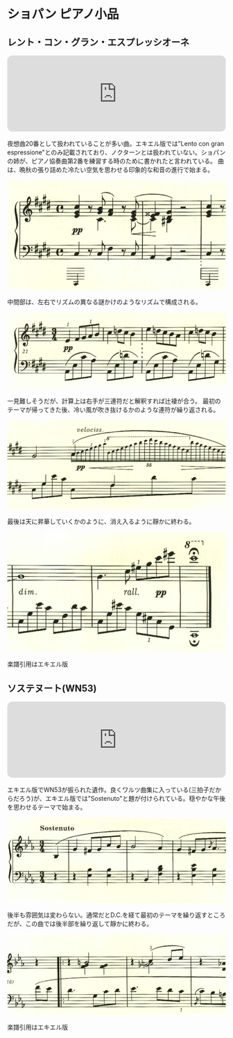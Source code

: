 # ショパン ピアノ小品

## レント・コン・グラン・エスプレッシオーネ

<iframe height="175" width="100%" title="Media player" src="https://embed.music.apple.com/us/album/lento-con-gran-espressione-wn-37-c-sharp-minor/1234807634?i=1234807646&amp;itscg=30200&amp;itsct=music_box_player&amp;ls=1&amp;app=music&amp;mttnsubad=1234807646&amp;theme=auto" id="embedPlayer" style="border:0;border-radius:12px;width:100%;height:175px;max-width:660px" sandbox="allow-forms allow-popups allow-same-origin allow-scripts allow-top-navigation-by-user-activation" allow="autoplay *; encrypted-media *; clipboard-write"></iframe>

夜想曲20番として扱われていることが多い曲。エキエル版では"Lento con gran espressione"とのみ記載されており、ノクターンとは扱われていない。ショパンの姉が、ピアノ協奏曲第2番を練習する時のために書かれたと言われている。
曲は、晩秋の張り詰めた冷たい空気を思わせる印象的な和音の進行で始まる。

<img src="285.jpg">

中間部は、左右でリズムの異なる謎かけのようなリズムで構成される。

<img src="290.jpg">

一見難しそうだが、計算上は右手が三連符だと解釈すれば辻褄が合う。
最初のテーマが帰ってきた後、冷い風が吹き抜けるかのような連符が繰り返される。

<img src="289.jpg">

最後は天に昇華していくかのように、消え入るように靜かに終わる。

<img src="286.jpg">

楽譜引用はエキエル版

## ソステヌート(WN53)

<iframe height="175" width="100%" title="Media player" src="https://embed.music.apple.com/us/album/sostenuto-wn53-e-flat-major/1234807634?i=1234807645&amp;itscg=30200&amp;itsct=music_box_player&amp;ls=1&amp;app=music&amp;mttnsubad=1234807645&amp;theme=auto" id="embedPlayer" style="border:0;border-radius:12px;width:100%;height:175px;max-width:660px" sandbox="allow-forms allow-popups allow-same-origin allow-scripts allow-top-navigation-by-user-activation" allow="autoplay *; encrypted-media *; clipboard-write"></iframe>

エキエル版でWN53が振られた遺作。良くワルツ曲集に入っている(三拍子だからだろう)が、エキエル版では"Sostenuto"と題が付けられている。穏やかな午後を思わせるテーマで始まる。

<img src="284.jpg">

後半も雰囲気は変わらない。通常だとD.C.を経て最初のテーマを繰り返すところだが、この曲では後半部を繰り返して靜かに終わる。

<img src="283.jpg">

楽譜引用はエキエル版
